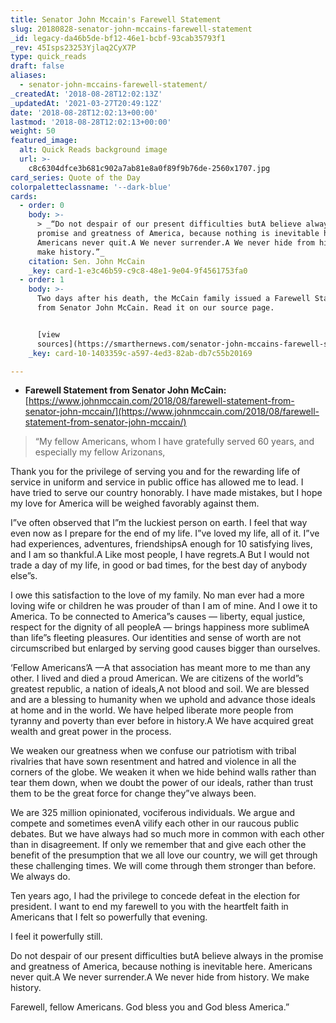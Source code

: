```yaml
---
title: Senator John Mccain's Farewell Statement
slug: 20180828-senator-john-mccains-farewell-statement
_id: legacy-da46b5de-bf12-46e1-bcbf-93cab35793f1
_rev: 45Isps23253Yjlaq2CyX7P
type: quick_reads
draft: false
aliases:
  - senator-john-mccains-farewell-statement/
_createdAt: '2018-08-28T12:02:13Z'
_updatedAt: '2021-03-27T20:49:12Z'
date: '2018-08-28T12:02:13+00:00'
lastmod: '2018-08-28T12:02:13+00:00'
weight: 50
featured_image:
  alt: Quick Reads background image
  url: >-
    c8c6304dfce3b681c902a7ab81e8a0f89f9b76de-2560x1707.jpg
card_series: Quote of the Day
colorpaletteclassname: '--dark-blue'
cards:
  - order: 0
    body: >-
      > _“Do not despair of our present difficulties butA believe always in the
      promise and greatness of America, because nothing is inevitable here.
      Americans never quit.A We never surrender.A We never hide from history. We
      make history.”_
    citation: Sen. John McCain
    _key: card-1-e3c46b59-c9c8-48e1-9e04-9f4561753fa0
  - order: 1
    body: >-
      Two days after his death, the McCain family issued a Farewell Statement
      from Senator John McCain. Read it on our source page.


      [view
      sources](https://smarthernews.com/senator-john-mccains-farewell-statement/)
    _key: card-10-1403359c-a597-4ed3-82ab-db7c55b20169

---
```

* **Farewell Statement from Senator John McCain:**  
[https://www.johnmccain.com/2018/08/farewell-statement-from-senator-john-mccain/](https://www.johnmccain.com/2018/08/farewell-statement-from-senator-john-mccain/)

> “My fellow Americans, whom I have gratefully served 60 years, and especially my fellow Arizonans,  
  
  
  
Thank you for the privilege of serving you and for the rewarding life of service in uniform and service in public office has allowed me to lead. I have tried to serve our country honorably. I have made mistakes, but I hope my love for America will be weighed favorably against them.  
  
  
  
I”ve often observed that I”m the luckiest person on earth. I feel that way even now as I prepare for the end of my life. I”ve loved my life, all of it. I”ve had experiences, adventures, friendshipsA enough for 10 satisfying lives, and I am so thankful.A Like most people, I have regrets.A But I would not trade a day of my life, in good or bad times, for the best day of anybody else”s.  
  
  
  
I owe this satisfaction to the love of my family. No man ever had a more loving wife or children he was prouder of than I am of mine. And I owe it to America. To be connected to America”s causes — liberty, equal justice, respect for the dignity of all peopleA — brings happiness more sublimeA than life”s fleeting pleasures. Our identities and sense of worth are not circumscribed but enlarged by serving good causes bigger than ourselves.  
  
  
  
‘Fellow Americans’A —A that association has meant more to me than any other. I lived and died a proud American. We are citizens of the world”s greatest republic, a nation of ideals,A not blood and soil. We are blessed and are a blessing to humanity when we uphold and advance those ideals at home and in the world. We have helped liberate more people from tyranny and poverty than ever before in history.A We have acquired great wealth and great power in the process.  
  
  
  
We weaken our greatness when we confuse our patriotism with tribal rivalries that have sown resentment and hatred and violence in all the corners of the globe. We weaken it when we hide behind walls rather than tear them down, when we doubt the power of our ideals, rather than trust them to be the great force for change they”ve always been.  
  
  
  
We are 325 million opinionated, vociferous individuals. We argue and compete and sometimes evenA vilify each other in our raucous public debates. But we have always had so much more in common with each other than in disagreement. If only we remember that and give each other the benefit of the presumption that we all love our country, we will get through these challenging times. We will come through them stronger than before. We always do.  
  
  
  
Ten years ago, I had the privilege to concede defeat in the election for president. I want to end my farewell to you with the heartfelt faith in Americans that I felt so powerfully that evening.  
  
  
  
I feel it powerfully still.  
  
  
  
Do not despair of our present difficulties butA believe always in the promise and greatness of America, because nothing is inevitable here. Americans never quit.A We never surrender.A We never hide from history. We make history.  
  
  
  
Farewell, fellow Americans. God bless you and God bless America.”